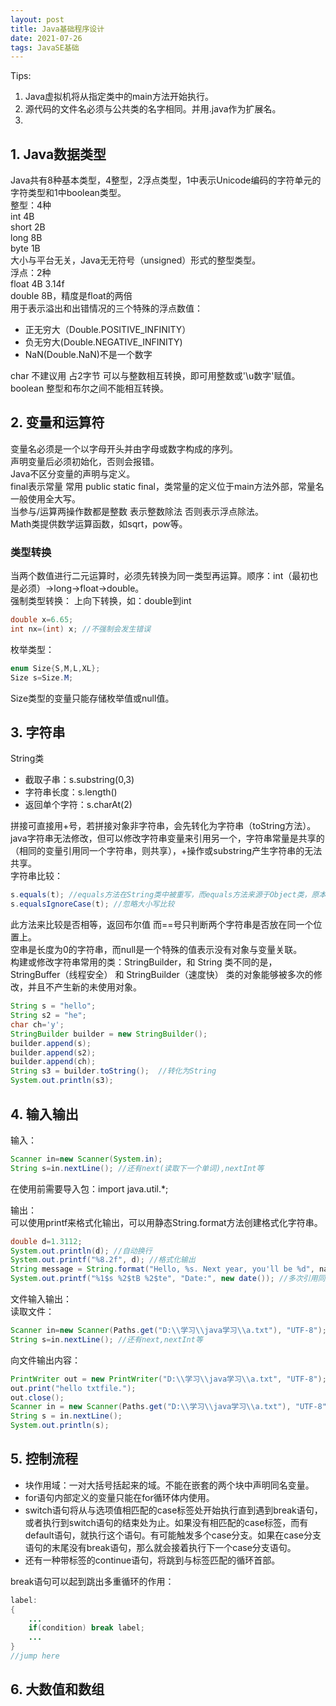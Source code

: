 ```yaml
---
layout: post
title: Java基础程序设计
date: 2021-07-26
tags: JavaSE基础
---
```

Tips: 
1. Java虚拟机将从指定类中的main方法开始执行。
2. 源代码的文件名必须与公共类的名字相同。并用.java作为扩展名。
3. 

## 1. Java数据类型
Java共有8种基本类型，4整型，2浮点类型，1中表示Unicode编码的字符单元的字符类型和1中boolean类型。  
整型：4种  
int 4B  
short 2B  
long 8B  
byte 1B  
大小与平台无关，Java无无符号（unsigned）形式的整型类型。  
浮点：2种  
float 4B  3.14f  
double 8B，精度是float的两倍  
用于表示溢出和出错情况的三个特殊的浮点数值：
- 正无穷大（Double.POSITIVE_INFINITY）
- 负无穷大(Double.NEGATIVE_INFINITY)
- NaN(Double.NaN)不是一个数字

char 不建议用 占2字节 可以与整数相互转换，即可用整数或'\u数字'赋值。  
boolean 整型和布尔之间不能相互转换。

## 2. 变量和运算符
变量名必须是一个以字母开头并由字母或数字构成的序列。  
声明变量后必须初始化，否则会报错。  
Java不区分变量的声明与定义。  
final表示常量 常用 public static final，类常量的定义位于main方法外部，常量名一般使用全大写。  
当参与/运算两操作数都是整数 表示整数除法 否则表示浮点除法。  
Math类提供数学运算函数，如sqrt，pow等。  

### 类型转换
当两个数值进行二元运算时，必须先转换为同一类型再运算。顺序：int（最初也是必须）->long->float->double。  
强制类型转换：
上向下转换，如：double到int

```java
double x=6.65;
int nx=(int) x; //不强制会发生错误
```

枚举类型：

```java
enum Size{S,M,L,XL};
Size s=Size.M;
```

Size类型的变量只能存储枚举值或null值。  

## 3. 字符串
String类
- 截取子串：s.substring(0,3)  
- 字符串长度：s.length()  
- 返回单个字符：s.charAt(2)  

拼接可直接用+号，若拼接对象非字符串，会先转化为字符串（toString方法）。  
java字符串无法修改，但可以修改字符串变量来引用另一个，字符串常量是共享的（相同的变量引用同一个字符串，则共享），+操作或substring产生字符串的无法共享。  
字符串比较：  

```java
s.equals(t); //equals方法在String类中被重写，而equals方法来源于Object类，原本用于比较地址
s.equalsIgnoreCase(t); //忽略大小写比较
```

此方法来比较是否相等，返回布尔值
而==号只判断两个字符串是否放在同一个位置上。  
空串是长度为0的字符串，而null是一个特殊的值表示没有对象与变量关联。  
构建或修改字符串常用的类：StringBuilder，和 String 类不同的是，StringBuffer（线程安全） 和 StringBuilder（速度快） 类的对象能够被多次的修改，并且不产生新的未使用对象。

```java
String s = "hello";
String s2 = "he";
char ch='y';
StringBuilder builder = new StringBuilder();
builder.append(s);
builder.append(s2);
builder.append(ch);
String s3 = builder.toString();  //转化为String
System.out.println(s3);
```

## 4. 输入输出
输入：

```java
Scanner in=new Scanner(System.in);
String s=in.nextLine(); //还有next(读取下一个单词),nextInt等
```
在使用前需要导入包：import java.util.*; 

输出：  
可以使用printf来格式化输出，可以用静态String.format方法创建格式化字符串。

```java
double d=1.3112;
System.out.println(d); //自动换行
System.out.printf("%8.2f", d); //格式化输出
String message = String.format("Hello, %s. Next year, you'll be %d", name , age); //格式化字符串，不能随变量更改而变化
System.out.printf("%1$s %2$tB %2$te", "Date:", new date()); //多次引用同一个变量可使用参数索引
```

文件输入输出：  
读取文件：

```java
Scanner in=new Scanner(Paths.get("D:\\学习\\java学习\\a.txt"), "UTF-8");  //必有path.get
String s=in.nextLine(); //还有next,nextInt等
```

向文件输出内容：

```java
PrintWriter out = new PrintWriter("D:\\学习\\java学习\\a.txt", "UTF-8"); //若文件不存在则创建文件
out.print("hello txtfile.");
out.close();
Scanner in = new Scanner(Paths.get("D:\\学习\\java学习\\a.txt"), "UTF-8");
String s = in.nextLine();
System.out.println(s);
```

## 5. 控制流程
- 块作用域：一对大括号括起来的域。不能在嵌套的两个块中声明同名变量。 
- for语句内部定义的变量只能在for循环体内使用。 
- switch语句将从与选项值相匹配的case标签处开始执行直到遇到break语句，或者执行到switch语句的结束处为止。如果没有相匹配的case标签，而有default语句，就执行这个语句。有可能触发多个case分支。如果在case分支语句的末尾没有break语句，那么就会接着执行下一个case分支语句。 
- 还有一种带标签的continue语句，将跳到与标签匹配的循环首部。 

break语句可以起到跳出多重循环的作用：

```java
label:
{
    ...
    if(condition) break label;
    ...
}
//jump here
```

## 6. 大数值和数组












